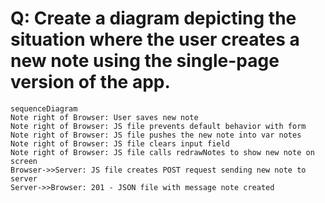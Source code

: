 # Q: Create a diagram depicting the situation where the user creates a new note using the single-page version of the app.

```mermaid
sequenceDiagram
Note right of Browser: User saves new note
Note right of Browser: JS file prevents default behavior with form
Note right of Browser: JS file pushes the new note into var notes
Note right of Browser: JS file clears input field
Note right of Browser: JS file calls redrawNotes to show new note on screen
Browser->>Server: JS file creates POST request sending new note to server
Server->>Browser: 201 - JSON file with message note created
```
